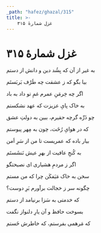 ```yaml
---
_path: "hafez/ghazal/315"
title: >-
    غزل شمارهٔ ۳۱۵
---
```

# غزل شمارهٔ ۳۱۵

<div class="b" id="bn1"><div class="m1"><p>به غیر از آن که بِشُد دین و دانش از دستم</p></div>
<div class="m2"><p>بیا بگو که ز عشقت چه طَرْف بَربَستَم</p></div></div>
<div class="b" id="bn2"><div class="m1"><p>اگر چه خِرمَنِ عمرم غمِ تو داد به باد</p></div>
<div class="m2"><p>به خاک پایِ عزیزت که عهد نشکستم</p></div></div>
<div class="b" id="bn3"><div class="m1"><p>چو ذَرِّه گرچه حقیرم، ببین به دولتِ عشق</p></div>
<div class="m2"><p>که در هوایِ رُخَت، چون به مِهر پیوستم</p></div></div>
<div class="b" id="bn4"><div class="m1"><p>بیار باده که عمریست تا من از سَرِ اَمن</p></div>
<div class="m2"><p>به کُنجِ عافیت از بهرِ عیش نَنشَستَم</p></div></div>
<div class="b" id="bn5"><div class="m1"><p>اگر ز مردمِ هشیاری ای نصیحتگو</p></div>
<div class="m2"><p>سخن به خاک مَیَفکَن چرا که من مستم</p></div></div>
<div class="b" id="bn6"><div class="m1"><p>چگونه سر ز خجالت برآورم بَرِ دوست؟</p></div>
<div class="m2"><p>که خدمتی به سَزا برنیامد از دستم</p></div></div>
<div class="b" id="bn7"><div class="m1"><p>بسوخت حافظ و آن یارِ دلنواز نگفت</p></div>
<div class="m2"><p>که مَرهمی بفرستم، که خاطرش خَستم</p></div></div>
